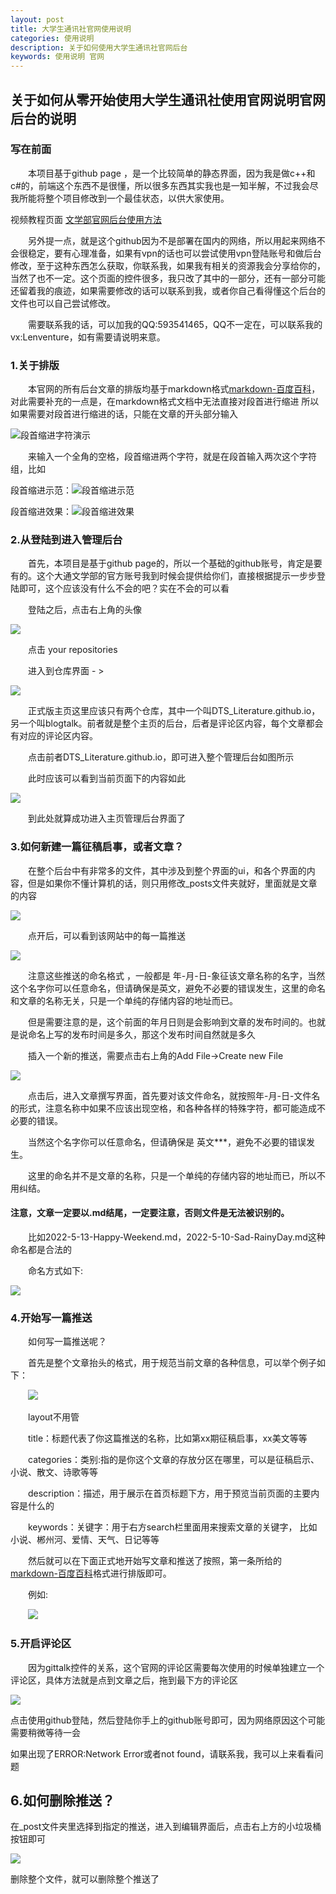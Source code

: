 ```yaml
---
layout: post
title: 大学生通讯社官网使用说明
categories: 使用说明
description: 关于如何使用大学生通讯社官网后台
keywords: 使用说明 官网
---
```


## 关于如何从零开始使用大学生通讯社使用官网说明官网后台的说明

### 写在前面

&emsp;&emsp;本项目基于github page ，是一个比较简单的静态界面，因为我是做c++和c#的，前端这个东西不是很懂，所以很多东西其实我也是一知半解，不过我会尽我所能将整个项目修改到一个最佳状态，以供大家使用。

视频教程页面 [文学部官网后台使用方法](https://www.bilibili.com/video/BV1GA4y1f7GY/)

&emsp;&emsp;另外提一点，就是这个github因为不是部署在国内的网络，所以用起来网络不会很稳定，要有心理准备，如果有vpn的话也可以尝试使用vpn登陆账号和做后台修改，至于这种东西怎么获取，你联系我，如果我有相关的资源我会分享给你的，当然了也不一定。这个页面的控件很多，我只改了其中的一部分，还有一部分可能还留着我的痕迹，如果需要修改的话可以联系到我，或者你自己看得懂这个后台的文件也可以自己尝试修改。

&emsp;&emsp;需要联系我的话，可以加我的QQ:593541465，QQ不一定在，可以联系我的vx:Lenventure，如有需要请说明来意。

### 1.关于排版

&emsp;&emsp;本官网的所有后台文章的排版均基于markdown格式[markdown-百度百科](https://baike.baidu.com/item/markdown/3245829)，对此需要补充的一点是，在markdown格式文档中无法直接对段首进行缩进
所以如果需要对段首进行缩进的话，只能在文章的开头部分输入

![段首缩进字符演示](https://cdn.jsdelivr.net/gh/hnkjdaxzzq/img@4cc9a86f56ffd2c255447f85db4e6763d7705544/2022/05/13/3acc340de5cee5bdb3170837e4a0d4bd.png)
  
&emsp;&emsp;来输入一个全角的空格，段首缩进两个字符，就是在段首输入两次这个字符组，比如

段首缩进示范：![段首缩进示范](https://cdn.jsdelivr.net/gh/hnkjdaxzzq/img@548690251f1c90816f0ecb25d57b6a130f63f1dc/2022/05/13/e3465fe1e3914b62d44ab5807cbc8d8c.png) 

段首缩进效果：![段首缩进效果](https://cdn.jsdelivr.net/gh/hnkjdaxzzq/img@a807aefa8038b5860ef40a026798ecf8cd2256ae/2022/05/13/0590556c494de345608267ebae5df0b3.png)

### 2.从登陆到进入管理后台

&emsp;&emsp;首先，本项目是基于github page的，所以一个基础的github账号，肯定是要有的。这个大通文学部的官方账号我到时候会提供给你们，直接根据提示一步步登陆即可，这个应该没有什么不会的吧？实在不会的可以看

&emsp;&emsp;登陆之后，点击右上角的头像
 
![](https://cdn.jsdelivr.net/gh/hnkjdaxzzq/img@65f7c0d30c276b19cdded6543f35aa61253d6d1f/2022/05/13/c0b5ecf7dd73fe78d0389eceba62a6a9.png)

&emsp;&emsp;点击 your repositories 

&emsp;&emsp;进入到仓库界面 - >

![](https://cdn.jsdelivr.net/gh/hnkjdaxzzq/img@e85ad904295dda8c26675056dc9fbfeca204d0d6/2022/05/13/2e348016b5bee9d1ebaead6520a7ae20.png)

&emsp;&emsp;正式版主页这里应该只有两个仓库，其中一个叫DTS_Literature.github.io，另一个叫blogtalk。前者就是整个主页的后台，后者是评论区内容，每个文章都会有对应的评论区内容。

&emsp;&emsp;点击前者DTS_Literature.github.io，即可进入整个管理后台如图所示

&emsp;&emsp;此时应该可以看到当前页面下的内容如此

![](https://cdn.jsdelivr.net/gh/hnkjdaxzzq/img@8d6c4448d51f9c8fc32b016d1222e825dbc37561/2022/05/13/853695c1531fa6a387b57b0976516797.png)

&emsp;&emsp;到此处就算成功进入主页管理后台界面了

### 3.如何新建一篇征稿启事，或者文章？

&emsp;&emsp;在整个后台中有非常多的文件，其中涉及到整个界面的ui，和各个界面的内容，但是如果你不懂计算机的话，则只用修改_posts文件夹就好，里面就是文章的内容

![](https://cdn.jsdelivr.net/gh/hnkjdaxzzq/img@e72e308869b3f028fa9e4533b14bc3bb90757bb8/2022/05/13/34b95e6aaf856a42f9f31d87ccfc69ee.png)

&emsp;&emsp;点开后，可以看到该网站中的每一篇推送

![](https://cdn.jsdelivr.net/gh/hnkjdaxzzq/img@d31b7dd58dfe63c85e24a3c1a1c538061bc19f89/2022/05/13/74ec33eff6f3529fa68237d76f5f6806.png)

&emsp;&emsp;注意这些推送的命名格式 ，一般都是 年-月-日-象征该文章名称的名字，当然这个名字你可以任意命名，但请确保是英文，避免不必要的错误发生，这里的命名和文章的名称无关，只是一个单纯的存储内容的地址而已。

&emsp;&emsp;但是需要注意的是，这个前面的年月日则是会影响到文章的发布时间的。也就是说命名上写的发布时间是多久，那这个发布时间自然就是多久

&emsp;&emsp;插入一个新的推送，需要点击右上角的Add File->Create new File

![](https://cdn.jsdelivr.net/gh/hnkjdaxzzq/img@612d21b942307631d47444ec1f141b9c10072d30/2022/05/13/c9f87e1e32ef135743a2b52707feb65d.png)

&emsp;&emsp;点击后，进入文章撰写界面，首先要对该文件命名，就按照年-月-日-文件名的形式，注意名称中如果不应该出现空格，和各种各样的特殊字符，都可能造成不必要的错误。

&emsp;&emsp;当然这个名字你可以任意命名，但请确保是 英文***，避免不必要的错误发生。

&emsp;&emsp;这里的命名并不是文章的名称，只是一个单纯的存储内容的地址而已，所以不用纠结。

#### 注意，文章一定要以.md结尾，一定要注意，否则文件是无法被识别的。

&emsp;&emsp;比如2022-5-13-Happy-Weekend.md，2022-5-10-Sad-RainyDay.md这种命名都是合法的

&emsp;&emsp;命名方式如下:

![](https://cdn.jsdelivr.net/gh/hnkjdaxzzq/img@113f90f861b55e0358c2fa28f3a19cfeac9f9fe4/2022/05/13/57c09115810e184d7f8d9da9caacf0e2.png)

### 4.开始写一篇推送

&emsp;&emsp;如何写一篇推送呢？

&emsp;&emsp;首先是整个文章抬头的格式，用于规范当前文章的各种信息，可以举个例子如下：

&emsp;&emsp;![](https://cdn.jsdelivr.net/gh/hnkjdaxzzq/img@1886975f45e26594c4882a60ca976fb45d78d5fb/2022/05/13/3b1c19ec1400af5f721caf16106660f4.png)

&emsp;&emsp;layout不用管

&emsp;&emsp;title：标题代表了你这篇推送的名称，比如第xx期征稿启事，xx美文等等

&emsp;&emsp;categories：类别:指的是你这个文章的存放分区在哪里，可以是征稿启示、小说、散文、诗歌等等

&emsp;&emsp;description：描述，用于展示在首页标题下方，用于预览当前页面的主要内容是什么的

&emsp;&emsp;keywords：关键字：用于右方search栏里面用来搜索文章的关键字， 比如小说、郴州河、爱情、天气、日记等等

&emsp;&emsp;然后就可以在下面正式地开始写文章和推送了按照，第一条所给的[markdown-百度百科](https://baike.baidu.com/item/markdown/3245829)格式进行排版即可。

&emsp;&emsp;例如:

&emsp;&emsp;![](https://cdn.jsdelivr.net/gh/hnkjdaxzzq/img@c7e0f89d16b2e71a378c868befcebf57ed1af3aa/2022/05/13/c0c552c1e0b4a5331d77c871d5b15e93.png)

### 5.开启评论区

&emsp;&emsp;因为gittalk控件的关系，这个官网的评论区需要每次使用的时候单独建立一个评论区，具体方法就是点到文章之后，拖到最下方的评论区

![](https://cdn.jsdelivr.net/gh/hnkjdaxzzq/img@8b195967b5ba114f42cdc6319c4d75746f2c1c24/2022/05/13/a418882b4d61ee2cdc3845df392dcbe1.png)

点击使用github登陆，然后登陆你手上的github账号即可，因为网络原因这个可能需要稍微等待一会

如果出现了ERROR:Network Error或者not found，请联系我，我可以上来看看问题

## 6.如何删除推送？

在_post文件夹里选择到指定的推送，进入到编辑界面后，点击右上方的小垃圾桶按钮即可

![](https://cdn.jsdelivr.net/gh/hnkjdaxzzq/img@e5422a1165e15c0cfb27d847383dcd997b8fae19/2022/05/13/7f39cf5b0fba30796be16002e037bd31.png)

删除整个文件，就可以删除整个推送了
